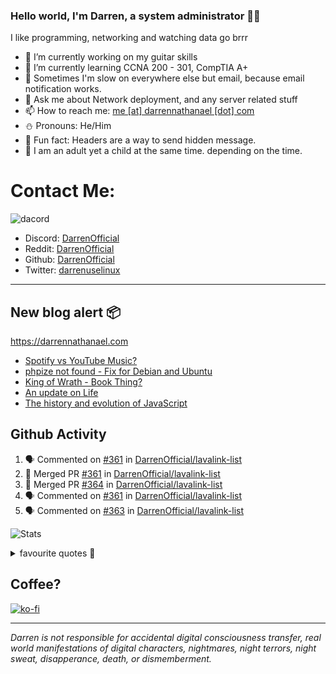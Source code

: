 ### Hello world, I'm Darren, a system administrator 👨‍💻
I like programming, networking and watching data go brrr


- 🔭 I’m currently working on my guitar skills
- 🌴 I’m currently learning CCNA 200 - 301, CompTIA A+ 
- 🚀 Sometimes I'm slow on everywhere else but email, because email notification works.
- 💬 Ask me about Network deployment, and any server related stuff 
- 📫 How to reach me: [me [at] darrennathanael [dot] com](mailto:me@darrennathanael.com) 
- ⛄️ Pronouns: He/Him
- 🍪 Fun fact: Headers are a way to send hidden message.
- 🍻 I am an adult yet a child at the same time. depending on the time.

# Contact Me:

![dacord](https://discord.c99.nl/widget/theme-4/508296903960821771.png)

- Discord: [DarrenOfficial](https://discord.darrennathanael.com)
- Reddit: [DarrenOfficial](https://reddit.com/u/DarrenOfficiallol)
- Github: [DarrenOfficial](https://github.com/DarrenOfficial)
- Twitter: [darrenuselinux](https://twitter.com/darrenuselinux)


---
## New blog alert 📦
https://darrennathanael.com
<!-- BLOG-POST-LIST:START -->
- [Spotify vs YouTube Music?](https://blog.darrennathanael.com/posts/spotify-or-youtube-music/)
- [phpize not found - Fix for Debian and Ubuntu](https://blog.darrennathanael.com/posts/phpize-not-found/)
- [King of Wrath - Book Thing?](https://blog.darrennathanael.com/posts/king-of-wrath/)
- [An update on Life](https://blog.darrennathanael.com/posts/an-update-on-life/)
- [The history and evolution of JavaScript](https://blog.darrennathanael.com/posts/origin-of-javascript/)
<!-- BLOG-POST-LIST:END -->

## Github Activity
<!--START_SECTION:activity-->
1. 🗣 Commented on [#361](https://github.com/DarrenOfficial/lavalink-list/pull/361#issuecomment-1761071702) in [DarrenOfficial/lavalink-list](https://github.com/DarrenOfficial/lavalink-list)
2. 🎉 Merged PR [#361](https://github.com/DarrenOfficial/lavalink-list/pull/361) in [DarrenOfficial/lavalink-list](https://github.com/DarrenOfficial/lavalink-list)
3. 🎉 Merged PR [#364](https://github.com/DarrenOfficial/lavalink-list/pull/364) in [DarrenOfficial/lavalink-list](https://github.com/DarrenOfficial/lavalink-list)
4. 🗣 Commented on [#361](https://github.com/DarrenOfficial/lavalink-list/pull/361#issuecomment-1757849168) in [DarrenOfficial/lavalink-list](https://github.com/DarrenOfficial/lavalink-list)
5. 🗣 Commented on [#363](https://github.com/DarrenOfficial/lavalink-list/pull/363#issuecomment-1757847683) in [DarrenOfficial/lavalink-list](https://github.com/DarrenOfficial/lavalink-list)
<!--END_SECTION:activity-->


![Stats](https://github-readme-stats.vercel.app/api?username=DarrenOfficial&layout=compact&hide_border=true&hide_title=true&count_private=true&include_all_commits=true&show_icons=true&bg_color=00000000&text_color=c3c6ce&icon_color=4e64f7)


<details>
<summary>favourite quotes 🍻</summary>
<br>
<i>"Always trust what others say or write without ever questioning them. Especially their code."</i> -Albert Einstein
<br><br>
  <i>"If she this easy, then she prolly got a diseasy"</i> -Dr Martin Luther King
  <br><br>
  <i>"If a woman is giving you what you want, it is deception."</i> -Sun Tzu, Art of War
</details>


## Coffee?

[![ko-fi](https://ko-fi.com/img/githubbutton_sm.svg)](https://ko-fi.com/R6R1311CB)

---

_Darren is not responsible for accidental digital consciousness transfer, real world manifestations of digital characters, nightmares, night terrors, night sweat, disapperance, death, or dismemberment._
